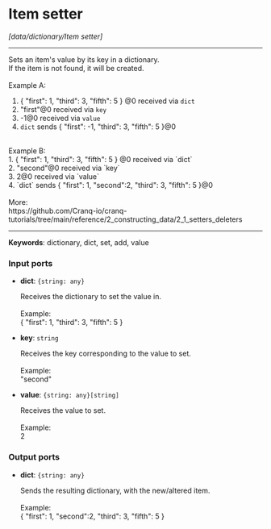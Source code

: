 # Item setter

_[data/dictionary/Item setter]_

---

Sets an item's value by its key in a dictionary.<br>
If the item is not found, it will be created.<br>
<br>
Example A:<br>
1. { "first": 1, "third": 3, "fifth": 5 } @0 received via `dict`<br>
2. "first"@0 received via `key`<br>
3. -1@0 received via `value`<br>
4. `dict` sends { "first": -1, "third": 3, "fifth": 5 }@0<br>
<br>
Example B:<br>
1. { "first": 1, "third": 3, "fifth": 5 } @0 received via `dict`<br>
2. "second"@0 received via `key`<br>
3. 2@0 received via `value`<br>
4. `dict` sends { "first": 1, "second":2, "third": 3, "fifth": 5 }@0<br>
<br>
More:<br>
https://github.com/Cranq-io/cranq-tutorials/tree/main/reference/2_constructing_data/2_1_setters_deleters<br>

---

__Keywords__: dictionary, dict, set, add, value

### Input ports

* __dict__: ` {string: any} `


    Receives the dictionary to set the value in.<br>
    <br>
    Example:<br>
    { "first": 1, "third": 3, "fifth": 5 }<br>


* __key__: ` string `


    Receives the key corresponding to the value to set.<br>
    <br>
    Example:<br>
    "second"<br>


* __value__: ` {string: any}[string] `


    Receives the value to set.<br>
    <br>
    Example:<br>
    2<br>

### Output ports

* __dict__: ` {string: any} `


    Sends the resulting dictionary, with the new/altered item.<br>
    <br>
    Example:<br>
    { "first": 1, "second":2, "third": 3, "fifth": 5 }<br>

